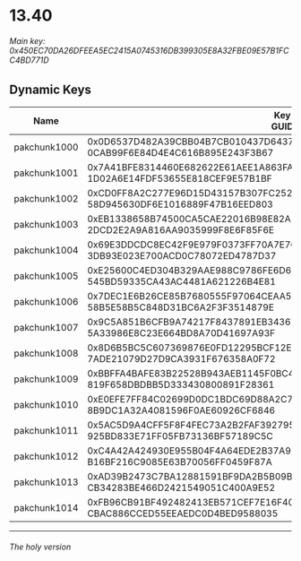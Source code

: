 # 13.40

###### *Main key: 0x450EC70DA26DFEEA5EC2415A0745316DB399305E8A32FBE09E57B1FCC4BD771D*

## Dynamic Keys

| Name         | Key<br/>GUID                                                                                            |
|--------------|---------------------------------------------------------------------------------------------------------|
| pakchunk1000 | 0x0D6537D482A39CBB04B7CB010437D64370CF6D9CE92762667DBC58750F103D92<br/>0CAB99F6E84D4E4C616B895E243F3B67 |
| pakchunk1001 | 0x7A41BFE8314460E682622E61AEE1A863FA352B30BF3B9FBD8496DD332B62F069<br/>1D02A6E14FDF53655E818CEF9E57B1BF |
| pakchunk1002 | 0xCD0FF8A2C277E96D15D43157B307FC2524AD0CC05364F43CA0570CAC3A92EC13<br/>58D945630DF6E1016889F47B16EED803 |
| pakchunk1003 | 0xEB1338658B74500CA5CAE22016B98E82AE1F6151F60A113340D725F0A190174A<br/>2DCD2E2A9A816AA9035999F8E6F85F6E |
| pakchunk1004 | 0x69E3DDCDC8EC42F9E979F0373FF70A7E766B56CA59E50552B0073E46E8B6D293<br/>3DB93E023E700ACD0C78072ED4787D37 |
| pakchunk1005 | 0xE25600C4ED304B329AAE988C9786FE6D640E8C391774929A72DA027AD1FAE566<br/>545BD59335CA43AC4481A621226B4E81 |
| pakchunk1006 | 0x7DEC1E6B26CE85B7680555F97064CEAA5C788DFDC674F98A6A711F726DEDB943<br/>58B5E58B5C848D31BC6A2F3F3514879E |
| pakchunk1007 | 0x9C5A851B6CFB9A74217F8437891EB3436796CA48AEC32D1A7FE81AF505A753AA<br/>5A33986E8C23E664BD8A70D41697A93F |
| pakchunk1008 | 0x8D6B5BC5C607369876E0FD12295BCF12E18321D169ABEC19004225197852A63E<br/>7ADE21079D27D9CA3931F676358A0F72 |
| pakchunk1009 | 0xBBFFA4BAFE83B22528B943AEB1145F0BC4E2E6B08A86C808CB1C8E9CB1F7321D<br/>819F658DBDBB5D333430800891F28361 |
| pakchunk1010 | 0xE0EFE7FF84C02699D0DC1BDC69D88A2C744D4A665041BAFED79452AC31E7AD0E<br/>8B9DC1A32A4081596F0AE60926CF6846 |
| pakchunk1011 | 0x5AC5D9A4CFF5F8F4FEC73A2B2FAF392795C1D5DA6FBFC20EA4E79E036465D731<br/>925BD833E71FF05FB73136BF57189C5C |
| pakchunk1012 | 0xC4A42A424930E955B04F4A64EDE2B37A91BD1CCF64CE2D993F049B74B5ADA702<br/>B16BF216C9085E63B70056FF0459F87A |
| pakchunk1013 | 0xAD39B2473C7BA12881591BF9DA2B5B09B00594B232ED6E9D6680DC7F24CC9B2A<br/>CB34283BE466D2421549051C400A9E52 |
| pakchunk1014 | 0xFB96CB91BF492482413EB571CEF7E16F40A4294E084DFF12251446D78533C9F2<br/>CBAC886CCED55EEAEDC0D4BED9588035 |


___

###### The holy version
